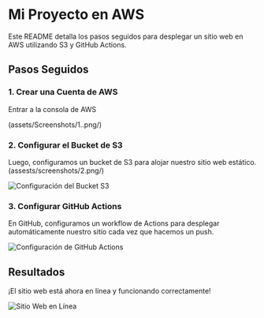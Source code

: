 # Mi Proyecto en AWS

Este README detalla los pasos seguidos para desplegar un sitio web en AWS utilizando S3 y GitHub Actions.

## Pasos Seguidos

### 1. Crear una Cuenta de AWS

Entrar a la consola de AWS

(assets/Screenshots/1..png/)

### 2. Configurar el Bucket de S3

Luego, configuramos un bucket de S3 para alojar nuestro sitio web estático.
(assests/screenshots/2.png/)

![Configuración del Bucket S3](images/s3-bucket-setup.png)

### 3. Configurar GitHub Actions

En GitHub, configuramos un workflow de Actions para desplegar automáticamente nuestro sitio cada vez que hacemos un push.

![Configuración de GitHub Actions](images/github-actions-setup.png)

## Resultados

¡El sitio web está ahora en línea y funcionando correctamente!

![Sitio Web en Línea](images/website-online.png)


